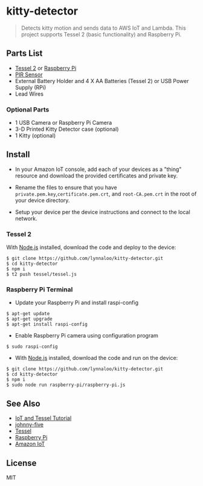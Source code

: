 # kitty-detector

> Detects kitty motion and sends data to AWS IoT and Lambda.
> This project supports Tessel 2 (basic functionality) and Raspberry Pi.

## Parts List

*   [Tessel 2](http://www.tessel.io) or [Raspberry Pi](raspberrypi.org)
*   [PIR Sensor](https://www.adafruit.com/product/189)
*   External Battery Holder and 4 X AA Batteries (Tessel 2) or USB Power Supply (RPi)
*   Lead Wires

### Optional Parts

*   1 USB Camera or Raspberry Pi Camera
*   3-D Printed Kitty Detector case (optional)
*   1 Kitty (optional)

## Install

*   In your Amazon IoT console, add each of your devices as a "thing" resource and download
the provided certificates and private key.

*   Rename the files to ensure that you have `private.pem.key`,`certificate.pem.crt`, and `root-CA.pem.crt`
in the root of your device directory.

*   Setup your device per the device instructions and connect to the local network.

### Tessel 2

With [Node.js](https://node.org/) installed, download the code and deploy to the device:

```
$ git clone https://github.com/lynnaloo/kitty-detector.git
$ cd kitty-detector
$ npm i
$ t2 push tessel/tessel.js
```

### Raspberry Pi Terminal

*   Update your Raspberry Pi and install raspi-config

```
$ apt-get update
$ apt-get upgrade
$ apt-get install raspi-config
```
*   Enable Raspberry Pi camera using configuration program

```
$ sudo raspi-config
```

*   With [Node.js](https://node.org/) installed, download the code and run on the device:

```
$ git clone https://github.com/lynnaloo/kitty-detector.git
$ cd kitty-detector
$ npm i
$ sudo node run raspberry-pi/raspberry-pi.js
```

## See Also

*   [IoT and Tessel Tutorial](https://cloudonaut.io/getting-started-with-aws-iot-and-tessel/)
*   [johnny-five](http://www.johnny-five.io)
*   [Tessel](http://www.tessel.io)
*   [Raspberry Pi](http://www.raspberrypi.org)
*   [Amazon IoT](https://console.aws.amazon.com/iot/)

## License

MIT
